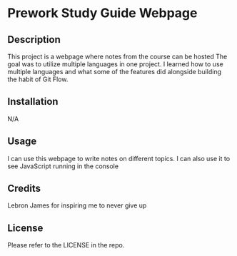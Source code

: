   # Prework Study Guide Webpage

## Description

This project is a webpage where notes from the course can be hosted
The goal was to utilize multiple languages in one project. 
I learned how to use multiple languages and what some of the features did alongside building the habit of Git Flow.


## Installation

N/A

## Usage

I can use this webpage to write notes on different topics. I can also use it to see JavaScript running in the console

## Credits

Lebron James for inspiring me to never give up

## License

Please refer to the LICENSE in the repo.
